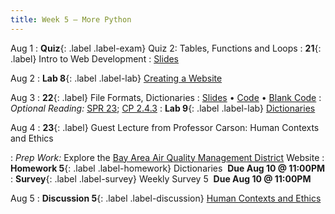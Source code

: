 ```yaml
---
title: Week 5 — More Python
---
```


Aug 1
: **Quiz**{: .label .label-exam} Quiz 2: Tables, Functions and Loops
: **21**{: .label} Intro to Web Development
  : [Slides](https://docs.google.com/presentation/d/1HofZvFttA8v0-7AJhZ4aKBHvsPDOBnyBdp93nQNjE3k/edit?usp=sharing)

Aug 2
: **Lab 8**{: .label .label-lab} [Creating a Website](https://data6.org/su22/website/)

Aug 3
: **22**{: .label} File Formats, Dictionaries
  : [Slides](https://docs.google.com/presentation/d/1F_CY7vWPZm4AyNhSLaLOaCy67peT5fcDOQvAy-pi6wE/edit?usp=sharing) &#8226; [Code](https://datahub.berkeley.edu/hub/user-redirect/git-pull?repo=https%3A%2F%2Fgithub.com%2Fdata-6-berkeley%2Fsu22&urlpath=tree%2Fsu22%2Flecture%2Flec22%2Flec22.ipynb&branch=main) &#8226; [Blank Code](https://datahub.berkeley.edu/hub/user-redirect/git-pull?repo=https%3A%2F%2Fgithub.com%2Fdata-6-berkeley%2Fsu22&urlpath=tree%2Fsu22%2Flecture%2Flec22%2Flec22-blank.ipynb&branch=main)
: *Optional Reading:* [SPR 23](https://cs.stanford.edu/people/nick/py/python-dict.html); [CP 2.4.3](http://composingprograms.com/pages/24-mutable-data.html#dictionaries)
: **Lab 9**{: .label .label-lab} [Dictionaries](https://datahub.berkeley.edu/hub/user-redirect/git-pull?repo=https%3A%2F%2Fgithub.com%2Fdata-6-berkeley%2Fsu22&urlpath=tree%2Fsu22%2Flab%2Flab09%2Flab09.ipynb&branch=main)

Aug 4
: **23**{: .label} Guest Lecture from Professor Carson: Human Contexts and Ethics
  <!--: [Slides](#) &#8226; [Code](#)-->
: *Prep Work:* Explore the [Bay Area Air Quality Management District](https://www.baaqmd.gov/public-data-center) Website
: **Homework 5**{: .label .label-homework} Dictionaries &nbsp;**Due Aug 10 @ 11:00PM**
: **Survey**{: .label .label-survey} Weekly Survey 5 &nbsp;**Due Aug 10 @ 11:00PM**

Aug 5
: **Discussion 5**{: .label .label-discussion} [Human Contexts and Ethics](https://data6.org/su22/assignments/disc05-hce.pdf)

